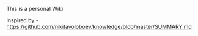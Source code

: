 This is a personal Wiki

Inspired by - https://github.com/nikitavoloboev/knowledge/blob/master/SUMMARY.md